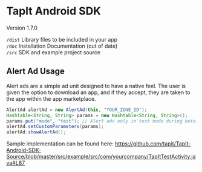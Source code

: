 TapIt Android SDK 
=================

Version 1.7.0

``/dist`` Library files to be included in your app<br/>
``/doc`` Installation Documentation (out of date)<br/>
``/src`` SDK and example project source


Alert Ad Usage
--------------
Alert ads are a simple ad unit designed to have a native feel. The user is given the option to download an app, and if they accept, they are taken to the app within the app marketplace.

````java
AlertAd alertAd = new AlertAd(this, "YOUR_ZONE_ID");
Hashtable<String, String> params = new Hashtable<String, String>();
params.put("mode", "test"); // Alert ads only in test mode during beta phase
alertAd.setCustomParameters(params);
alertAd.showAlertAd();
````

Sample implementation can be found here: https://github.com/tapit/TapIt-Android-SDK-Source/blob/master/src/example/src/com/yourcompany/TapItTestActivity.java#L87
